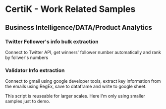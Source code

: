 # CertiK - Work Related Samples 
## Business Intelligence/DATA/Product Analytics
### Twitter Follower's info bulk extraction 

Connect to Twitter API, get winners' follower number automatically and rank by follwer's numbers

### Validator Info extraction
Connect to gmail using google developer tools, extract key information from the emails using RegEx, save to dataframe and write to google sheet.

This script is reuseable for larger scales. Here I'm only using smaller samples just to demo.
